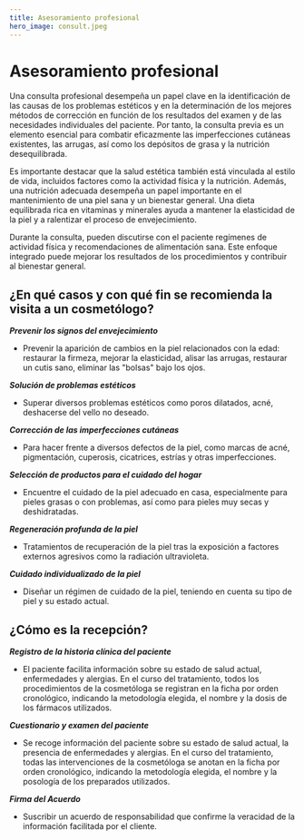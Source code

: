 ```yaml
---
title: Asesoramiento profesional
hero_image: consult.jpeg
---
```


# Asesoramiento profesional

Una consulta profesional desempeña un papel clave en la identificación de las causas de los problemas estéticos y en la determinación de los mejores métodos de corrección en función de los resultados del examen y de las necesidades individuales del paciente. Por tanto, la consulta previa es un elemento esencial para combatir eficazmente las imperfecciones cutáneas existentes, las arrugas, así como los depósitos de grasa y la nutrición desequilibrada.

Es importante destacar que la salud estética también está vinculada al estilo de vida, incluidos factores como la actividad física y la nutrición. Además, una nutrición adecuada desempeña un papel importante en el mantenimiento de una piel sana y un bienestar general. Una dieta equilibrada rica en vitaminas y minerales ayuda a mantener la elasticidad de la piel y a ralentizar el proceso de envejecimiento.

Durante la consulta, pueden discutirse con el paciente regímenes de actividad física y recomendaciones de alimentación sana. Este enfoque integrado puede mejorar los resultados de los procedimientos y contribuir al bienestar general.

## ¿En qué casos y con qué fin se recomienda la visita a un cosmetólogo?

_**Prevenir los signos del envejecimiento**_

- Prevenir la aparición de cambios en la piel relacionados con la edad: restaurar la firmeza, mejorar la elasticidad, alisar las arrugas, restaurar un cutis sano, eliminar las "bolsas" bajo los ojos.

_**Solución de problemas estéticos**_

- Superar diversos problemas estéticos como poros dilatados, acné, deshacerse del vello no deseado.

_**Corrección de las imperfecciones cutáneas**_

- Para hacer frente a diversos defectos de la piel, como marcas de acné, pigmentación, cuperosis, cicatrices, estrías y otras imperfecciones.

_**Selección de productos para el cuidado del hogar**_

- Encuentre el cuidado de la piel adecuado en casa, especialmente para pieles grasas o con problemas, así como para pieles muy secas y deshidratadas.

_**Regeneración profunda de la piel**_

- Tratamientos de recuperación de la piel tras la exposición a factores externos agresivos como la radiación ultravioleta.

_**Cuidado individualizado de la piel**_

- Diseñar un régimen de cuidado de la piel, teniendo en cuenta su tipo de piel y su estado actual.

## ¿Cómo es la recepción?

_**Registro de la historia clínica del paciente**_

- El paciente facilita información sobre su estado de salud actual, enfermedades y alergias. En el curso del tratamiento, todos los procedimientos de la cosmetóloga se registran en la ficha por orden cronológico, indicando la metodología elegida, el nombre y la dosis de los fármacos utilizados.

_**Cuestionario y examen del paciente**_

- Se recoge información del paciente sobre su estado de salud actual, la presencia de enfermedades y alergias. En el curso del tratamiento, todas las intervenciones de la cosmetóloga se anotan en la ficha por orden cronológico, indicando la metodología elegida, el nombre y la posología de los preparados utilizados.

_**Firma del Acuerdo**_

- Suscribir un acuerdo de responsabilidad que confirme la veracidad de la información facilitada por el cliente.
